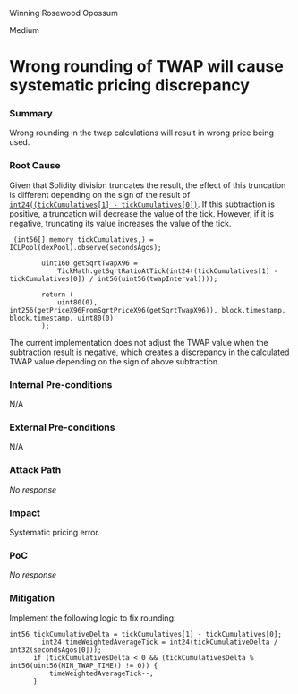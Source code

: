Winning Rosewood Opossum

Medium

# Wrong rounding of TWAP will cause systematic pricing discrepancy

### Summary

Wrong rounding in the twap calculations will result in wrong price being used.

### Root Cause


Given that Solidity division truncates the result, the effect of this truncation is different depending on the sign of the result of [`int24((tickCumulatives[1] - tickCumulatives[0])`](https://github.com/sherlock-audit/2024-12-plaza-finance/blob/14a962c52a8f4731bbe4655a2f6d0d85e144c7c2/plaza-evm/src/BondOracleAdapter.sol#L110). If this subtraction is positive, a truncation will decrease the value of the tick. However, if it is negative, truncating its value increases the value of the tick.
```solidity
 (int56[] memory tickCumulatives,) = ICLPool(dexPool).observe(secondsAgos);

        uint160 getSqrtTwapX96 =
            TickMath.getSqrtRatioAtTick(int24((tickCumulatives[1] - tickCumulatives[0]) / int56(uint56(twapInterval))));

        return (
            uint80(0), int256(getPriceX96FromSqrtPriceX96(getSqrtTwapX96)), block.timestamp, block.timestamp, uint80(0)
        );
```
The current implementation does not adjust the TWAP value when the subtraction result is negative, which creates a discrepancy in the calculated TWAP value depending on the sign of above subtraction.


### Internal Pre-conditions

N/A

### External Pre-conditions

N/A

### Attack Path

_No response_

### Impact

Systematic pricing error.

### PoC

_No response_

### Mitigation

Implement the following logic to fix rounding:
```solidity
int56 tickCumulativeDelta = tickCumulatives[1] - tickCumulatives[0];
        int24 timeWeightedAverageTick = int24(tickCumulativeDelta / int32(secondsAgos[0]));
      if (tickCumulativesDelta < 0 && (tickCumulativesDelta % int56(uint56(MIN_TWAP_TIME)) != 0)) {
          timeWeightedAverageTick--;
      }
```